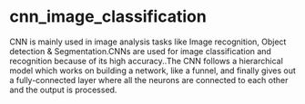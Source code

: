# cnn_image_classification
CNN is mainly used in image analysis tasks like Image recognition, Object detection &amp; Segmentation.CNNs are used for image classification and recognition because of its high accuracy..The CNN follows a hierarchical model which works on building a network, like a funnel, and finally gives out a fully-connected layer where all the neurons are connected to each other and the output is processed.
